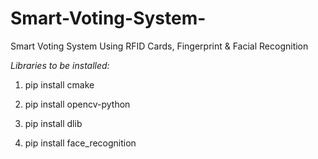 # Smart-Voting-System-
Smart Voting System Using RFID Cards, Fingerprint &amp; Facial Recognition 

*Libraries to be installed:*

1. pip install cmake

2. pip install opencv-python

3. pip install dlib

4. pip install face_recognition
